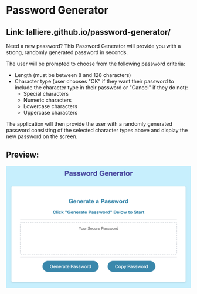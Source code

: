# Password Generator


## Link: lalliere.github.io/password-generator/

Need a new password? This Password Generator will provide you with a strong, randomly generated password in seconds.

The user will be prompted to choose from the following password criteria:
* Length (must be between 8 and 128 characters)
* Character type (user chooses "OK" if they want their password to include the character type in their password or "Cancel" if they do not):
    * Special characters
    * Numeric characters
    * Lowercase characters
    * Uppercase characters

The application will then provide the user with a randomly generated password consisting of the selected character types above and display the new password on the screen.

## Preview: 

<img src = assets/password-gen-screen-shot.png>